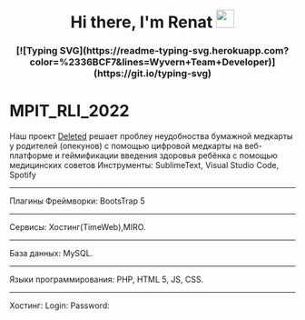 <h1 align="center">Hi there, I'm Renat
<img src="https://github.com/blackcater/blackcater/raw/main/images/Hi.gif" height="32"/></h1>
<h3 align="center">[![Typing SVG](https://readme-typing-svg.herokuapp.com?color=%2336BCF7&lines=Wyvern+Team+Developer)](https://git.io/typing-svg)</h3>

# MPIT_RLI_2022
Наш проект [Deleted](«Classified») решает проблеу неудобноства бумажной медкарты у родителей (опекунов) с помощью цифровой медкарты на веб-платформе и геймификации введения здоровья ребёнка с помощью медицинских советов 
Инструменты: SublimeText, Visual Studio Code, Spotify
***
Плагины
Фреймворки: BootsTrap 5
***
Сервисы: Хостинг(TimeWeb),MIRO.
***
База данных: MySQL. 
***
Языки программирования: PHP, HTML 5, JS, CSS.
***
Хостинг:
Login: 
Password: 
